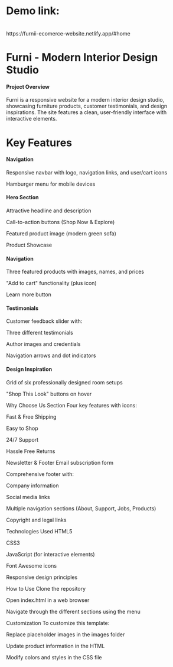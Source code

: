 <h1>Demo link:</h1> <br/>
https://furnii-ecomerce-website.netlify.app/#home

<h1>Furni - Modern Interior Design Studio</h1>  
<h4> Project Overview </h4>
Furni is a responsive website for a modern interior design studio, showcasing furniture products, customer testimonials, and design inspirations. The site features a clean, user-friendly interface with interactive elements.

<h1> Key Features </h1>
<h4>Navigation</h4>
Responsive navbar with logo, navigation links, and user/cart icons

Hamburger menu for mobile devices

<h4> Hero Section </h4>
Attractive headline and description

Call-to-action buttons (Shop Now & Explore)

Featured product image (modern green sofa)

Product Showcase  <h4>Navigation</h4>
Three featured products with images, names, and prices

"Add to cart" functionality (plus icon)

Learn more button

<h4> Testimonials </h4>
Customer feedback slider with:

Three different testimonials

Author images and credentials

Navigation arrows and dot indicators

<h4> Design Inspiration </h4>
Grid of six professionally designed room setups

"Shop This Look" buttons on hover

Why Choose Us Section
Four key features with icons:

Fast & Free Shipping

Easy to Shop

24/7 Support

Hassle Free Returns

Newsletter & Footer
Email subscription form

Comprehensive footer with:

Company information

Social media links

Multiple navigation sections (About, Support, Jobs, Products)

Copyright and legal links

Technologies Used
HTML5

CSS3

JavaScript (for interactive elements)

Font Awesome icons

Responsive design principles

How to Use
Clone the repository

Open index.html in a web browser

Navigate through the different sections using the menu

Customization
To customize this template:

Replace placeholder images in the images folder

Update product information in the HTML

Modify colors and styles in the CSS file






